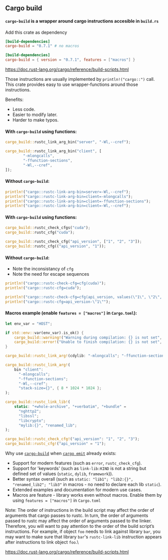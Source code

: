 ## Cargo build

#### `cargo-build` is a wrapper around cargo instructions accesible in `build.rs`

Add this crate as dependency
```toml
[build-dependencies]
cargo-build = "0.7.1" # no macros

[build-dependencies]
cargo-build = { version = "0.7.1", features = ["macros"] }
```

<https://doc.rust-lang.org/cargo/reference/build-scripts.html>

Those instructions are usually implemented by `println!("cargo::")` call. This crate
provides easy to use wrapper-functions around those instructions.

Benefits:
- Less code.
- Easier to modify later.
- Harder to make typos.

#### With `cargo-build` using functions:
```rust
cargo_build::rustc_link_arg_bin("server", "-Wl,--cref");

cargo_build::rustc_link_arg_bin("client", [
        "-mlongcalls",
        "-ffunction-sections",
        "-Wl,--cref",
]);
```
#### Without `cargo-build`:
```rust
println!("cargo::rustc-link-arg-bin=server=-Wl,--cref");
println!("cargo::rustc-link-arg-bin=client=-mlongcalls");
println!("cargo::rustc-link-arg-bin=client=-ffunction-sections");
println!("cargo::rustc-link-arg-bin=client=-Wl,--cref");
```

#### With `cargo-build` using functions:
```rust
cargo_build::rustc_check_cfgs("cuda");
cargo_build::rustc_cfg("cuda");

cargo_build::rustc_check_cfg("api_version", ["1", "2", "3"]);
cargo_build::rustc_cfg(("api_version", "1"));
```
#### Without `cargo-build`:
- Note the inconsistancy of `cfg`
- Note the need for escape sequences
```rust
println!("cargo::rustc-check-cfg=cfg(cuda)");
println!("cargo::rustc-cfg=cuda");

println!("cargo::rustc-check-cfg=cfg(api_version, values(\"1\", \"2\", \"3\"))");
println!("cargo::rustc-cfg=api_version-\"1\"");
```
#### Macros example (enable `features = ["macros"]` in `Cargo.toml`):
```rust
let env_var = "HOST";

if std::env::var(env_var).is_ok() {
    cargo_build::warning!("Warning during compilation: {} is not set", env_var);
    cargo_build::error!("Unable to finish compilation: {} is not set", env_var);
}

cargo_build::rustc_link_arg!(cdylib: "-mlongcalls"; "-ffunction-sections");

cargo_build::rustc_link_arg!(
    bin "client":
      "-mlongcalls";
      "-ffunction-sections";
      "-Wl,--cref";
      "stack-size={}", { 8 * 1024 * 1024 };
);

cargo_build::rustc_link_lib!(
    static: "+whole-archive", "+verbatim", "+bundle" =
      "nghttp2";
      "libssl";
      "libcrypto";
      "mylib:{}", "renamed_lib";
);

cargo_build::rustc_check_cfg!("api_version": "1", "2", "3");
cargo_build::rustc_cfg!("api_version" = "1");
```

Why use [`cargo-build`](https://crates.io/crates/cargo-build) when [`cargo emit`](https://crates.io/crates/cargo-emit) already exists:
- Support for modern features (such as `error`, `rustc_check_cfg`).
- Support for 'keywords' (such as `link-lib:KIND` is not a string but defined set of values (`static`, `dylib`, `framework`)).
- Better syntax overall (such as `static: "lib1"; "lib2:{}", "renamed_lib2"; "lib3"` in macros - no need to declare each lib `static`).
- Extended examples and documentation for modern use cases.
- Macros are feature - library works even without macros. Enable them by using `features = ["macros"]` in `Cargo.toml`

Note: The order of instructions in the build script may affect the order of arguments that
cargo passes to rustc. In turn, the order of arguments passed to rustc may affect the
order of arguments passed to the linker. Therefore, you will want to pay attention to
the order of the build script’s instructions. For example, if object `foo` needs to link
against library `bar`, you may want to make sure that library `bar`'s `rustc-link-lib`
instruction appears after instructions to link object `foo`.\

<https://doc.rust-lang.org/cargo/reference/build-scripts.html>